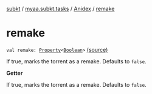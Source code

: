 [subkt](../../index.md) / [myaa.subkt.tasks](../index.md) / [Anidex](index.md) / [remake](./remake.md)

# remake

`val remake: `[`Property`](https://docs.gradle.org/current/javadoc/org/gradle/api/provider/Property.html)`<`[`Boolean`](https://kotlinlang.org/api/latest/jvm/stdlib/kotlin/-boolean/index.html)`>` [(source)](https://github.com/Myaamori/SubKt/blob/0.1.9/src/main/kotlin/myaa/subkt/tasks/tasks.kt#L1181)

If true, marks the torrent as a remake.
Defaults to `false`.

**Getter**

If true, marks the torrent as a remake.
Defaults to `false`.

